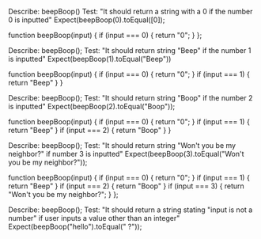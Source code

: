 
Describe: beepBoop()
Test: "It should return a string with a 0 if the number 0 is inputted"
Expect(beepBoop(0).toEqual([0]); 

function beepBoop(input) {
    if (input === 0) {
        return "0";
    }
};

Describe: beepBoop(); 
Test: "It should return string "Beep" if the number 1 is inputted"
Expect(beepBoop(1).toEqual("Beep"))

function beepBoop(input) {
    if  (input === 0) {
        return "0";
    }
    if  (input === 1) {
        return "Beep"
    }
}

Describe: beepBoop();
Test: "It should return string "Boop" if the number 2 is inputted"
Expect(beepBoop(2).toEqual("Boop")); 

function beepBoop(input) {
    if  (input === 0) {
        return "0";
    }
    if  (input === 1) {
        return "Beep"
    }
    if  (input === 2) {
        return "Boop"
    }
}

Describe: beepBoop();
Test: "It should return string "Won't you be my neighbor?" if number 3 is inputted"
Expect(beepBoop(3).toEqual("Won't you be my neighbor?")); 

function beepBoop(input) {
    if  (input === 0) {
        return "0";
    }
    if  (input === 1) {
        return "Beep"
    }
    if  (input === 2) {
        return "Boop"
    }
    if (input === 3) {
        return "Won't you be my neighbor?";
    }
};

Describe: beepBoop();
Test: "It should return a string stating "input is not a number" if user inputs a value other than an integer"
Expect(beepBoop("hello").toEqual(" ?")); 
